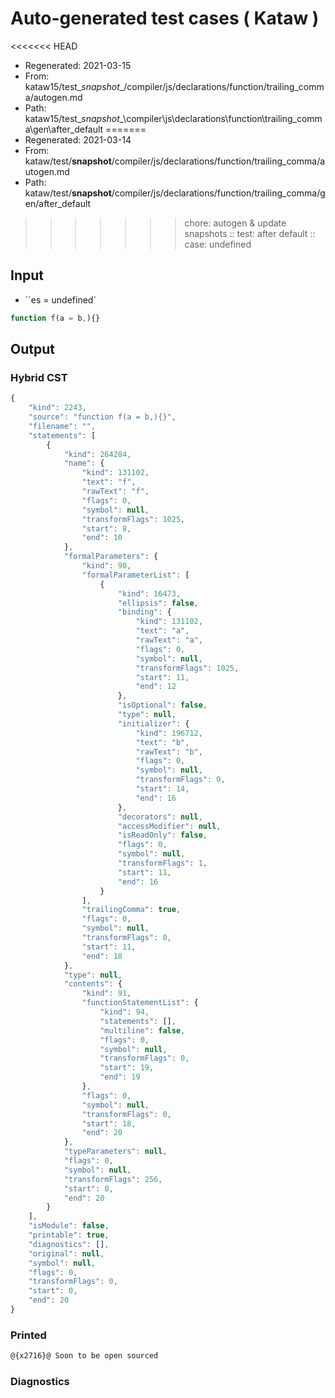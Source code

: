 # Auto-generated test cases ( Kataw )
<<<<<<< HEAD
- Regenerated: 2021-03-15
- From: kataw15/test\__snapshot__/compiler/js/declarations/function/trailing_comma/autogen.md
- Path: kataw15/test\__snapshot__\compiler\js\declarations\function\trailing_comma\gen\after_default
=======
- Regenerated: 2021-03-14
- From: kataw/test/__snapshot__/compiler/js/declarations/function/trailing_comma/autogen.md
- Path: kataw/test/__snapshot__/compiler/js/declarations/function/trailing_comma/gen/after_default
>>>>>>> chore: autogen & update snapshots
> :: test: after default
> :: case: undefined
## Input
- ``es = undefined`

`````js
function f(a = b,){}
`````

## Output

### Hybrid CST

```javascript
{
    "kind": 2243,
    "source": "function f(a = b,){}",
    "filename": "",
    "statements": [
        {
            "kind": 264284,
            "name": {
                "kind": 131102,
                "text": "f",
                "rawText": "f",
                "flags": 0,
                "symbol": null,
                "transformFlags": 1025,
                "start": 8,
                "end": 10
            },
            "formalParameters": {
                "kind": 90,
                "formalParameterList": [
                    {
                        "kind": 16473,
                        "ellipsis": false,
                        "binding": {
                            "kind": 131102,
                            "text": "a",
                            "rawText": "a",
                            "flags": 0,
                            "symbol": null,
                            "transformFlags": 1025,
                            "start": 11,
                            "end": 12
                        },
                        "isOptional": false,
                        "type": null,
                        "initializer": {
                            "kind": 196712,
                            "text": "b",
                            "rawText": "b",
                            "flags": 0,
                            "symbol": null,
                            "transformFlags": 0,
                            "start": 14,
                            "end": 16
                        },
                        "decorators": null,
                        "accessModifier": null,
                        "isReadOnly": false,
                        "flags": 0,
                        "symbol": null,
                        "transformFlags": 1,
                        "start": 11,
                        "end": 16
                    }
                ],
                "trailingComma": true,
                "flags": 0,
                "symbol": null,
                "transformFlags": 0,
                "start": 11,
                "end": 18
            },
            "type": null,
            "contents": {
                "kind": 91,
                "functionStatementList": {
                    "kind": 94,
                    "statements": [],
                    "multiline": false,
                    "flags": 0,
                    "symbol": null,
                    "transformFlags": 0,
                    "start": 19,
                    "end": 19
                },
                "flags": 0,
                "symbol": null,
                "transformFlags": 0,
                "start": 18,
                "end": 20
            },
            "typeParameters": null,
            "flags": 0,
            "symbol": null,
            "transformFlags": 256,
            "start": 0,
            "end": 20
        }
    ],
    "isModule": false,
    "printable": true,
    "diagnostics": [],
    "original": null,
    "symbol": null,
    "flags": 0,
    "transformFlags": 0,
    "start": 0,
    "end": 20
}
```

### Printed

```javascript
@{x2716}@ Soon to be open sourced
```

### Diagnostics

```javascript

```

